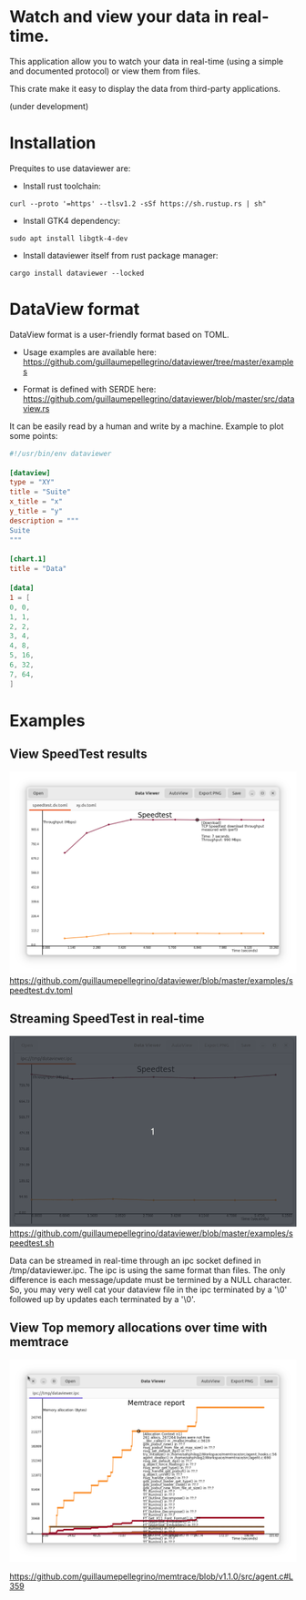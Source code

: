 
# Watch and view your data in real-time.
This application allow you to watch your data in real-time (using a simple and documented protocol) or view them from files.

This crate make it easy to display the data from third-party applications.

(under development)

# Installation
Prequites to use dataviewer are:

- Install rust toolchain:
```
curl --proto '=https' --tlsv1.2 -sSf https://sh.rustup.rs | sh"
```
- Install GTK4 dependency:
```
sudo apt install libgtk-4-dev
```
- Install dataviewer itself from rust package manager:
```
cargo install dataviewer --locked
```

# DataView format
DataView format is a user-friendly format based on TOML.

- Usage examples are available here:
https://github.com/guillaumepellegrino/dataviewer/tree/master/examples

- Format is defined with SERDE here:
https://github.com/guillaumepellegrino/dataviewer/blob/master/src/dataview.rs

It can be easily read by a human and write by a machine. Example to plot some points:
```toml
#!/usr/bin/env dataviewer

[dataview]
type = "XY"
title = "Suite"
x_title = "x"
y_title = "y"
description = """
Suite
"""

[chart.1]
title = "Data"

[data]
1 = [
0, 0,
1, 1,
2, 2,
3, 4,
4, 8,
5, 16,
6, 32,
7, 64,
]
```

# Examples
## View SpeedTest results
![alt text](https://github.com/guillaumepellegrino/dataviewer/blob/master/images/DataViewerSpeedTest.png)
https://github.com/guillaumepellegrino/dataviewer/blob/master/examples/speedtest.dv.toml

## Streaming SpeedTest in real-time

![alt text](https://github.com/guillaumepellegrino/dataviewer/blob/master/images/WatchSpeedTest.gif)
https://github.com/guillaumepellegrino/dataviewer/blob/master/examples/speedtest.sh

Data can be streamed in real-time through an ipc socket defined in /tmp/dataviewer.ipc.
The ipc is using the same format than files. The only difference is each message/update must be termined by a NULL character.
So, you may very well cat your dataview file in the ipc terminated by a '\0' followed up by updates each terminated by a '\0'.

## View Top memory allocations over time with memtrace
![alt text](https://github.com/guillaumepellegrino/dataviewer/blob/master/images/DataViewerMemtrace.png)

https://github.com/guillaumepellegrino/memtrace/blob/v1.1.0/src/agent.c#L359
